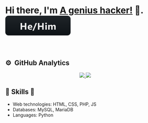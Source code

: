 # Hi there, I'm [A genius hacker!](https://github.com/ageniushacker) 👋.  <img src="https://raw.githubusercontent.com/8bithemant/8bithemant/master/svg/pronouns/hehim.svg" >

<br />

## ⚙️ &nbsp;GitHub Analytics

<p align="center">
<a href="https://github.com/ageniushacker">
  <img height="180em" src="https://github-readme-stats-eight-theta.vercel.app/api?username=ageniushacker&show_icons=true&theme=vue-dark&include_all_commits=true&count_private=true" />
  <img height="180em" src="https://github-readme-stats-eight-theta.vercel.app/api/top-langs/?username=ageniushacker&layout=compact&exclude_lang=java+r&theme=vue-dark" />
</a>
</p>


## 🎉 Skills 🎉
 - Web technologies: HTML, CSS, PHP, JS
 - Databases: MySQL, MariaDB
 - Languages: Python

